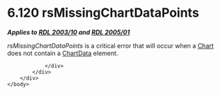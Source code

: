 <html dir="LTR" xmlns:mshelp="http://msdn.microsoft.com/mshelp" xmlns:ddue="http://ddue.schemas.microsoft.com/authoring/2003/5" xmlns:xlink="http://www.w3.org/1999/xlink" xmlns:tool="http://www.microsoft.com/tooltip">
    <head>
        <meta http-equiv="Content-Type" content="text/html; CHARSET=utf-8"></meta>
        <meta name="save" content="history"></meta>
        <title>6.120 rsMissingChartDataPoints</title>
        <xml>
            <mshelp:toctitle title="6.120 rsMissingChartDataPoints"></mshelp:toctitle>
            <mshelp:rltitle title="[MS-RDL]: rsMissingChartDataPoints"></mshelp:rltitle>
            <mshelp:keyword index="A" term="5daf4544-ff55-499c-96ac-fe85ec2ae449"></mshelp:keyword>
            <mshelp:attr name="DCSext.ContentType" value="open specification"></mshelp:attr>
            <mshelp:attr name="AssetID" value="5daf4544-ff55-499c-96ac-fe85ec2ae449"></mshelp:attr>
            <mshelp:attr name="TopicType" value="kbRef"></mshelp:attr>
            <mshelp:attr name="DCSext.Title" value="[MS-RDL]: rsMissingChartDataPoints" />
        </xml>
    </head>
    <body>
        <div id="header">
            <h1 class="heading">6.120 rsMissingChartDataPoints</h1>
        </div>
        <div id="mainSection">
            <div id="mainBody">
                <div id="allHistory" class="saveHistory"></div>
                <div id="sectionSection0" class="section" name="collapseableSection">
                    

<p><b><i>Applies to </i></b><a href="a7e2ad00-07c8-4f6d-80ab-3ad55df7b233.md"><b><i>RDL 2003/10</i></b></a><b><i>
and </i></b><a href="3ebe2912-4958-4832-b391-cad1f5e13338.md"><b><i>RDL 2005/01</i></b></a></p>

<p><i>rsMissingChartDataPoints</i> is a critical error that
will occur when a <a href="b0ab5524-7eb2-47a7-a4d3-230f5c8c5526.md">Chart</a>
does not contain a <a href="1aee64b7-3829-41b6-b546-544f42867119.md">ChartData</a>
element.</p>


                </div>
            </div>
        </div>
    </body>
</html>